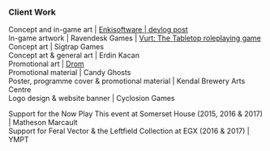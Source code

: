 ### Client Work

Concept and in-game art | [Enkisoftware | devlog post](http://www.enkisoftware.com/devlogpost-20160726-1-Colour_palettes_and_lighting.html)<br>
In-game artwork | Ravendesk Games | [Vurt: The Tabletop roleplaying game](https://www.kickstarter.com/projects/ravendesk/vurt-the-tabletop-roleplaying-game/description)<br>
Concept art | Sigtrap Games<br> Concept art & general art | Erdin Kacan<br>
Promotional art | [Drom](https://www.youtube.com/watch?v=DLz3Sf66BW4)<br>
Promotional material | Candy Ghosts<br>
Poster, programme cover & promotional material | Kendal Brewery Arts Centre<br>
Logo design & website banner | Cyclosion Games

Support for the Now Play This event at Somerset House (2015, 2016 & 2017) | Matheson Marcault<br>
Support for Feral Vector & the Leftfield Collection at EGX
(2016 & 2017) | YMPT
